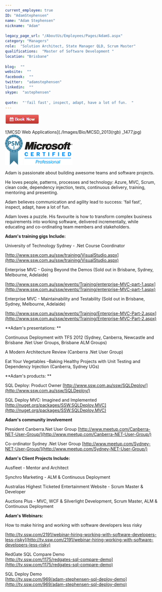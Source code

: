 ```yaml
---
current_employee: true
ID: "AdamStephensen"
name: "Adam Stephensen"
nickname: "Adam"

legacy_page_url: "/AboutUs/Employees/Pages/AdamS.aspx"
category: "Managers"
role:  "Solution Architect, State Manager QLD, Scrum Master"
qualifications:  "Master of Software Development "
location: "Brisbane"

blog:  ""
website:  ""
facebook:  ""
twitter:  "adamstephensen"
linkedin:  ""
skype:  "astephensen"

quote:  "'fail fast', inspect, adapt, have a lot of fun.  "
---
```


 [ ![BookNow.png](./Images/Bio/BookNow.png)](http://veethere.com/With/AdamStephensen) 


 ![MCSD Web Applications](./Images/Bio/MCSD_2013(rgb) 
_1477.jpg) ![Professional Scrum Master I](./Images/Bio/PSMI.png) 
 ![Microsoft Certified Professional](./Images/Bio/MCP.png) 


Adam is passionate about building awesome teams and software projects. 

He loves people, patterns, processes and technology: Azure, MVC, Scrum, clean code, dependency injection, tests, continuous delivery, training, mentoring and presenting. 

Adam believes communication and agility lead to success: 'fail fast', inspect, adapt, have a lot of fun. 

Adam loves a puzzle. His favourite is how to transform complex business requirements into working software, delivered incrementally, while educating and co-ordinating team members and stakeholders.

 **Adam's training gigs Include:**

University of Technology Sydney - .Net Course Coordinator 

 [http://www.ssw.com.au/ssw/training/VisualStudio.aspx](http://www.ssw.com.au/ssw/training/VisualStudio.aspx)

Enterprise MVC - Going Beyond the Demos (Sold out in Brisbane, Sydney, Melbourne, Adelaide)

 [http://www.ssw.com.au/ssw/events/Training/enterprise-MVC-part-1.aspx](http://www.ssw.com.au/ssw/events/Training/enterprise-MVC-part-1.aspx)

Enterprise MVC - Maintainability and Testability (Sold out in Brisbane, Sydney, Melbourne, Adelaide)

 [http://www.ssw.com.au/ssw/events/Training/Enterprise-MVC-Part-2.aspx](http://www.ssw.com.au/ssw/events/Training/Enterprise-MVC-Part-2.aspx) 

 **Adam's presentations: **

Continuous Deployment with TFS 2012 (Sydney, Canberra, Newcastle and Brisbane .Net User Groups, Brisbane ALM Groups)

A Modern Architecture Review (Canberra .Net User Group)

Eat Your Vegetables –Baking Healthy Projects with Unit Testing and Dependency Injection (Canberra, Sydney UGs)

 **Adam's products: **

 SQL Deploy: Product Owner [http://www.ssw.com.au/ssw/SQLDeploy/](http://www.ssw.com.au/ssw/SQLDeploy/)

 SQL Deploy MVC: Imagined and Implemented [http://nuget.org/packages/SSW.SQLDeploy.MVC](http://nuget.org/packages/SSW.SQLDeploy.MVC)

 **Adam's community involvement**

President Canberra.Net User Group [http://www.meetup.com/Canberra-NET-User-Group/](http://www.meetup.com/Canberra-NET-User-Group/)

Co-ordinator Sydney .Net User Group [http://www.meetup.com/Sydney-NET-User-Group/](http://www.meetup.com/Sydney-NET-User-Group/)

 **Adam's Client Projects Include:**

Ausfleet - Mentor and Architect

Synchro Marketing - ALM & Continuous Deployment

Australias Highest Ticketed Entertainment Website - Scrum Master & Developer

Auctions Plus - MVC, WCF & Silverlight Development, Scrum Master, ALM & Continuous Deployment

 **Adam's Webinars:**

How to make hiring and working with software developers less risky

 [http://tv.ssw.com/2191/webinar-hiring-working-with-software-developers-less-risky](http://tv.ssw.com/2191/webinar-hiring-working-with-software-developers-less-risky) 

RedGate SQL Compare Demo  
[http://tv.ssw.com/1175/redgates-sql-compare-demo](http://tv.ssw.com/1175/redgates-sql-compare-demo)

SQL Deploy Demo  
[http://tv.ssw.com/969/adam-stephensen-sql-deploy-demo](http://tv.ssw.com/969/adam-stephensen-sql-deploy-demo)  